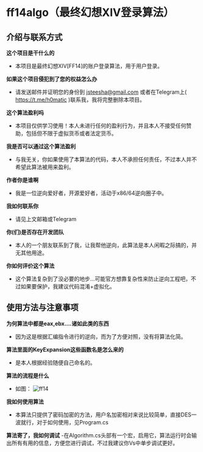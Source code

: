 # ff14algo（最终幻想XIV登录算法）

## 介绍与联系方式
**这个项目是干什么的**
- 本项目是最终幻想XIV[FF14]的账户登录算法，用于用户登录。

**如果这个项目侵犯到了您的权益怎么办**
- 请发送邮件并证明您的身份到 jsteesha@gmail.com 或者在Telegram上( https://t.me/h0matic )联系我，我将完整删除本项目。

**这个算法盈利吗**
- 本项目仅供学习使用！本人未进行任何的盈利行为，并且本人不接受任何赞助，包括但不限于虚拟货币或者法定货币。

**我是否可以通过这个算法盈利**
- 与我无关，你如果使用了本算法的代码，本人不承担任何责任，不过本人并不希望此算法被用来盈利。

**作者你是谁啊**
- 我是一位逆向爱好者，开源爱好者，活动于x86/64逆向圈子中。

**我如何联系你**
- 请见上文邮箱或Telegram

**你(们)是否存在开发团队**
- 本人的一个朋友联系到了我，让我帮他逆向，此算法是本人闲暇之际搞的，并无其他用途。

**你如何评价这个算法**
- 这个算法复杂到了没必要的地步...可能官方想靠复杂性来防止逆向工程吧，不过如果要保护，我建议代码混淆+虚拟化。

## 使用方法与注意事项
**为何算法中都是eax,ebx....诸如此类的东西**
- 因为这是根据汇编指令进行的逆向，而为了方便对照，没有将算法化简。

**算法里面的KeyExpansion这些函数名是怎么来的**
- 是本人根据经验随便自己命名的。

**算法的流程是什么**
- 如图：
![ff14](https://user-images.githubusercontent.com/33867924/183940773-cd7a0747-229f-4ee7-a555-2d20bcdc5606.png)

**我如何使用算法**
- 本算法只提供了密码加密的方法，用户名加密相对来说比较简单，直接DES一波就行，对于如何使用，见Program.cs

**算法寄了，我如何调试**
-在Algorithm.cs头部有一个宏，启用它，算法运行时会输出所有有用的信息，方便您进行调试，不过我建议你Vs中单步调试更好。
